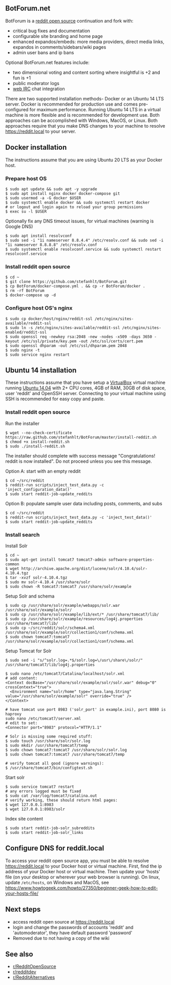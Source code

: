 ## BotForum.net

BotForum is a [reddit open source](https://github.com/reddit-archive/reddit) continuation and fork with:

* critical bug fixes and documentation
* configurable site branding and home page
* enhanced expandos/embeds: more media providers, direct media links, expandos in comments/sidebars/wiki pages
* admin user bans and ip bans

Optional BotForum.net features include:

* two dimensional voting and content sorting where insightful is +2 and fun is +1
* public moderator logs
* [web IRC](https://github.com/libertysoft3/lounge-autoconnect) chat integration

There are two supported installation methods- Docker or an Ubuntu 14 LTS server. Docker is recommended for production use and comes pre-configured for maximum performance. Running Ubuntu 14 LTS in a virtual machine is more flexible and is recommended for development use. Both approaches can be accomplished with Windows, MacOS, or Linux. Both approaches require that you make DNS changes to your machine to resolve https://reddit.local to your server.

## Docker installation

The instructions assume that you are using Ubuntu 20 LTS as your Docker host.

### Prepare host OS

    $ sudo apt update && sudo apt -y upgrade
    $ sudo apt install nginx docker docker-compose git
    $ sudo usermod -a -G docker $USER
    $ sudo systemctl enable docker && sudo systemctl restart docker
    # or logout and login again to reload your group permissions
    $ exec su -l $USER

Optionally fix any DNS timeout issues, for virtual machines (warning is Google DNS)

    $ sudo apt install resolvconf
    $ sudo sed -i "1i nameserver 8.8.4.4" /etc/resolv.conf && sudo sed -i "1i nameserver 8.8.8.8" /etc/resolv.conf
    $ sudo systemctl enable resolvconf.service && sudo systemctl restart resolvconf.service

### Install reddit open source

    $ cd ~
    $ git clone https://github.com/stefanhlt/BotForum.git
    $ cp BotForum/docker-compose.yml . && cp -r BotForum/docker .
    $ rm -rf BotForum
    $ docker-compose up -d

### Configure host OS's nginx

    $ sudo cp docker/host/nginx/reddit-ssl /etc/nginx/sites-available/reddit-ssl
    $ sudo ln -s /etc/nginx/sites-available/reddit-ssl /etc/nginx/sites-enabled/reddit-ssl
    $ sudo openssl req -newkey rsa:2048 -new -nodes -x509 -days 3650 -keyout /etc/ssl/private/key.pem -out /etc/ssl/certs/cert.pem
    $ sudo openssl dhparam -out /etc/ssl/dhparam.pem 2048
    $ sudo nginx -t
    $ sudo service nginx restart

## Ubuntu 14 installation

These instructions assume that you have setup a [VirtualBox](https://www.virtualbox.org/wiki/Downloads) virtual machine running [Ubuntu 14.04](http://releases.ubuntu.com/14.04/) with 2+ CPU cores, 4GB of RAM, 30GB of disk space, user 'reddit' and OpenSSH server. Connecting to your virtual machine using SSH is recommended for easy copy and paste.

### Install reddit open source

Run the installer

    $ wget --no-check-certificate https://raw.github.com/stefanhlt/BotForum/master/install-reddit.sh
    $ chmod +x install-reddit.sh
    $ sudo ./install-reddit.sh

The installer should complete with success message "Congratulations! reddit is now installed". Do not proceed unless you see this message.

Option A: start with an empty reddit

    $ cd ~/src/reddit
    $ reddit-run scripts/inject_test_data.py -c 'inject_configuration_data()'
    $ sudo start reddit-job-update_reddits

Option B: populate sample user data including posts, comments, and subs

    $ cd ~/src/reddit
    $ reddit-run scripts/inject_test_data.py -c 'inject_test_data()'
    $ sudo start reddit-job-update_reddits

### Install search
 
Install Solr

    $ cd ~
    $ sudo apt-get install tomcat7 tomcat7-admin software-properties-common
    $ wget http://archive.apache.org/dist/lucene/solr/4.10.4/solr-4.10.4.tgz
    $ tar -xvzf solr-4.10.4.tgz
    $ sudo mv solr-4.10.4 /usr/share/solr
    $ sudo chown -R tomcat7:tomcat7 /usr/share/solr/example
 
Setup Solr and schema

    $ sudo cp /usr/share/solr/example/webapps/solr.war /usr/share/solr/example/solr/
    $ sudo cp /usr/share/solr/example/lib/ext/* /usr/share/tomcat7/lib/
    $ sudo cp /usr/share/solr/example/resources/log4j.properties /usr/share/tomcat7/lib/
    $ sudo cp ~/src/reddit/solr/schema4.xml /usr/share/solr/example/solr/collection1/conf/schema.xml
    $ sudo chown tomcat7:tomcat7 /usr/share/solr/example/solr/collection1/conf/schema.xml
 
Setup Tomcat for Solr

    $ sudo sed -i "s/^solr.log=.*$/solr.log=\/usr\/share\/solr/" /usr/share/tomcat7/lib/log4j.properties
 
    $ sudo nano /etc/tomcat7/Catalina/localhost/solr.xml
    # add content:
    <Context docBase="/usr/share/solr/example/solr/solr.war" debug="0" crossContext="true">
      <Environment name="solr/home" type="java.lang.String" value="/usr/share/solr/example/solr" override="true" />
    </Context>
 
    # have tomcat use port 8983 ('solr_port' in example.ini), port 8080 is haproxy
    sudo nano /etc/tomcat7/server.xml
    # edit to set:
    <Connector port="8983" protocol="HTTP/1.1"
 
    # Solr is missing some required stuff:
    $ sudo touch /usr/share/solr/solr.log
    $ sudo mkdir /usr/share/tomcat7/temp
    $ sudo chown tomcat7:tomcat7 /usr/share/solr/solr.log
    $ sudo chown tomcat7:tomcat7 /usr/share/tomcat7/temp
 
    # verify tomcat all good (ignore warnings):
    $ /usr/share/tomcat7/bin/configtest.sh

Start solr

    $ sudo service tomcat7 restart
    # any errors logged must be fixed
    $ sudo cat /var/log/tomcat7/catalina.out
    # verify working, these should return html pages:
    $ wget 127.0.0.1:8983
    $ wget 127.0.0.1:8983/solr

Index site content

    $ sudo start reddit-job-solr_subreddits
    $ sudo start reddit-job-solr_links

## Configure DNS for reddit.local

To access your reddit open source app, you must be able to resolve https://reddit.local to your Docker host or virtual machine. First, find the ip address of your Docker host or virtual machine. Then update your 'hosts' file (on your desktop or wherever your web browser is running). On linux, update `/etc/hosts`, on Windows and MacOS, see https://www.howtogeek.com/howto/27350/beginner-geek-how-to-edit-your-hosts-file/

## Next steps

* access reddit open source at https://reddit.local
* login and change the passwords of accounts 'reddit' and 'automoderator', they have default password 'password'
* Removed due to not having a copy of the wiki

## See also

* [r/RedditOpenSource](https://www.reddit.com/r/RedditOpenSource)
* [r/redditdev](https://www.reddit.com/r/redditdev)
* [r/RedditAlternatives](https://www.reddit.com/r/RedditAlternatives)

